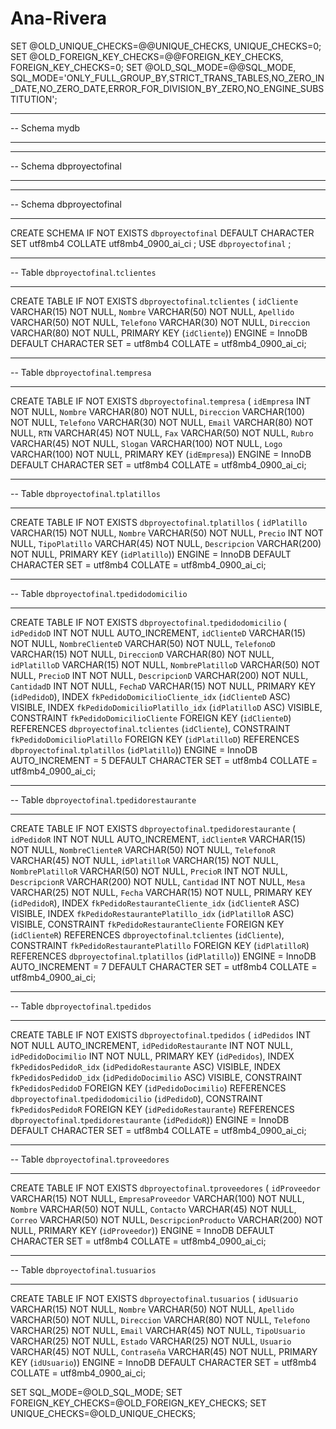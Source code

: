 # Ana-Rivera
SET @OLD_UNIQUE_CHECKS=@@UNIQUE_CHECKS, UNIQUE_CHECKS=0;
SET @OLD_FOREIGN_KEY_CHECKS=@@FOREIGN_KEY_CHECKS, FOREIGN_KEY_CHECKS=0;
SET @OLD_SQL_MODE=@@SQL_MODE, SQL_MODE='ONLY_FULL_GROUP_BY,STRICT_TRANS_TABLES,NO_ZERO_IN_DATE,NO_ZERO_DATE,ERROR_FOR_DIVISION_BY_ZERO,NO_ENGINE_SUBSTITUTION';

-- -----------------------------------------------------
-- Schema mydb
-- -----------------------------------------------------
-- -----------------------------------------------------
-- Schema dbproyectofinal
-- -----------------------------------------------------

-- -----------------------------------------------------
-- Schema dbproyectofinal
-- -----------------------------------------------------
CREATE SCHEMA IF NOT EXISTS `dbproyectofinal` DEFAULT CHARACTER SET utf8mb4 COLLATE utf8mb4_0900_ai_ci ;
USE `dbproyectofinal` ;

-- -----------------------------------------------------
-- Table `dbproyectofinal`.`tclientes`
-- -----------------------------------------------------
CREATE TABLE IF NOT EXISTS `dbproyectofinal`.`tclientes` (
  `idCliente` VARCHAR(15) NOT NULL,
  `Nombre` VARCHAR(50) NOT NULL,
  `Apellido` VARCHAR(50) NOT NULL,
  `Telefono` VARCHAR(30) NOT NULL,
  `Direccion` VARCHAR(80) NOT NULL,
  PRIMARY KEY (`idCliente`))
ENGINE = InnoDB
DEFAULT CHARACTER SET = utf8mb4
COLLATE = utf8mb4_0900_ai_ci;


-- -----------------------------------------------------
-- Table `dbproyectofinal`.`tempresa`
-- -----------------------------------------------------
CREATE TABLE IF NOT EXISTS `dbproyectofinal`.`tempresa` (
  `idEmpresa` INT NOT NULL,
  `Nombre` VARCHAR(80) NOT NULL,
  `Direccion` VARCHAR(100) NOT NULL,
  `Telefono` VARCHAR(30) NOT NULL,
  `Email` VARCHAR(80) NOT NULL,
  `RTN` VARCHAR(45) NOT NULL,
  `Fax` VARCHAR(50) NOT NULL,
  `Rubro` VARCHAR(45) NOT NULL,
  `Slogan` VARCHAR(100) NOT NULL,
  `Logo` VARCHAR(100) NOT NULL,
  PRIMARY KEY (`idEmpresa`))
ENGINE = InnoDB
DEFAULT CHARACTER SET = utf8mb4
COLLATE = utf8mb4_0900_ai_ci;


-- -----------------------------------------------------
-- Table `dbproyectofinal`.`tplatillos`
-- -----------------------------------------------------
CREATE TABLE IF NOT EXISTS `dbproyectofinal`.`tplatillos` (
  `idPlatillo` VARCHAR(15) NOT NULL,
  `Nombre` VARCHAR(50) NOT NULL,
  `Precio` INT NOT NULL,
  `TipoPlatillo` VARCHAR(45) NOT NULL,
  `Descripcion` VARCHAR(200) NOT NULL,
  PRIMARY KEY (`idPlatillo`))
ENGINE = InnoDB
DEFAULT CHARACTER SET = utf8mb4
COLLATE = utf8mb4_0900_ai_ci;


-- -----------------------------------------------------
-- Table `dbproyectofinal`.`tpedidodomicilio`
-- -----------------------------------------------------
CREATE TABLE IF NOT EXISTS `dbproyectofinal`.`tpedidodomicilio` (
  `idPedidoD` INT NOT NULL AUTO_INCREMENT,
  `idClienteD` VARCHAR(15) NOT NULL,
  `NombreClienteD` VARCHAR(50) NOT NULL,
  `TelefonoD` VARCHAR(15) NOT NULL,
  `DireccionD` VARCHAR(80) NOT NULL,
  `idPlatilloD` VARCHAR(15) NOT NULL,
  `NombrePlatilloD` VARCHAR(50) NOT NULL,
  `PrecioD` INT NOT NULL,
  `DescripcionD` VARCHAR(200) NOT NULL,
  `CantidadD` INT NOT NULL,
  `FechaD` VARCHAR(15) NOT NULL,
  PRIMARY KEY (`idPedidoD`),
  INDEX `fkPedidoDomicilioCliente_idx` (`idClienteD` ASC) VISIBLE,
  INDEX `fkPedidoDomicilioPlatillo_idx` (`idPlatilloD` ASC) VISIBLE,
  CONSTRAINT `fkPedidoDomicilioCliente`
    FOREIGN KEY (`idClienteD`)
    REFERENCES `dbproyectofinal`.`tclientes` (`idCliente`),
  CONSTRAINT `fkPedidoDomicilioPlatillo`
    FOREIGN KEY (`idPlatilloD`)
    REFERENCES `dbproyectofinal`.`tplatillos` (`idPlatillo`))
ENGINE = InnoDB
AUTO_INCREMENT = 5
DEFAULT CHARACTER SET = utf8mb4
COLLATE = utf8mb4_0900_ai_ci;


-- -----------------------------------------------------
-- Table `dbproyectofinal`.`tpedidorestaurante`
-- -----------------------------------------------------
CREATE TABLE IF NOT EXISTS `dbproyectofinal`.`tpedidorestaurante` (
  `idPedidoR` INT NOT NULL AUTO_INCREMENT,
  `idClienteR` VARCHAR(15) NOT NULL,
  `NombreClienteR` VARCHAR(50) NOT NULL,
  `TelefonoR` VARCHAR(45) NOT NULL,
  `idPlatilloR` VARCHAR(15) NOT NULL,
  `NombrePlatilloR` VARCHAR(50) NOT NULL,
  `PrecioR` INT NOT NULL,
  `DescripcionR` VARCHAR(200) NOT NULL,
  `Cantidad` INT NOT NULL,
  `Mesa` VARCHAR(25) NOT NULL,
  `Fecha` VARCHAR(15) NOT NULL,
  PRIMARY KEY (`idPedidoR`),
  INDEX `fkPedidoRestauranteCliente_idx` (`idClienteR` ASC) VISIBLE,
  INDEX `fkPedidoRestaurantePlatillo_idx` (`idPlatilloR` ASC) VISIBLE,
  CONSTRAINT `fkPedidoRestauranteCliente`
    FOREIGN KEY (`idClienteR`)
    REFERENCES `dbproyectofinal`.`tclientes` (`idCliente`),
  CONSTRAINT `fkPedidoRestaurantePlatillo`
    FOREIGN KEY (`idPlatilloR`)
    REFERENCES `dbproyectofinal`.`tplatillos` (`idPlatillo`))
ENGINE = InnoDB
AUTO_INCREMENT = 7
DEFAULT CHARACTER SET = utf8mb4
COLLATE = utf8mb4_0900_ai_ci;


-- -----------------------------------------------------
-- Table `dbproyectofinal`.`tpedidos`
-- -----------------------------------------------------
CREATE TABLE IF NOT EXISTS `dbproyectofinal`.`tpedidos` (
  `idPedidos` INT NOT NULL AUTO_INCREMENT,
  `idPedidoRestaurante` INT NOT NULL,
  `idPedidoDocimilio` INT NOT NULL,
  PRIMARY KEY (`idPedidos`),
  INDEX `fkPedidosPedidoR_idx` (`idPedidoRestaurante` ASC) VISIBLE,
  INDEX `fkPedidosPedidoD_idx` (`idPedidoDocimilio` ASC) VISIBLE,
  CONSTRAINT `fkPedidosPedidoD`
    FOREIGN KEY (`idPedidoDocimilio`)
    REFERENCES `dbproyectofinal`.`tpedidodomicilio` (`idPedidoD`),
  CONSTRAINT `fkPedidosPedidoR`
    FOREIGN KEY (`idPedidoRestaurante`)
    REFERENCES `dbproyectofinal`.`tpedidorestaurante` (`idPedidoR`))
ENGINE = InnoDB
DEFAULT CHARACTER SET = utf8mb4
COLLATE = utf8mb4_0900_ai_ci;


-- -----------------------------------------------------
-- Table `dbproyectofinal`.`tproveedores`
-- -----------------------------------------------------
CREATE TABLE IF NOT EXISTS `dbproyectofinal`.`tproveedores` (
  `idProveedor` VARCHAR(15) NOT NULL,
  `EmpresaProveedor` VARCHAR(100) NOT NULL,
  `Nombre` VARCHAR(50) NOT NULL,
  `Contacto` VARCHAR(45) NOT NULL,
  `Correo` VARCHAR(50) NOT NULL,
  `DescripcionProducto` VARCHAR(200) NOT NULL,
  PRIMARY KEY (`idProveedor`))
ENGINE = InnoDB
DEFAULT CHARACTER SET = utf8mb4
COLLATE = utf8mb4_0900_ai_ci;



-- -----------------------------------------------------
-- Table `dbproyectofinal`.`tusuarios`
-- -----------------------------------------------------
CREATE TABLE IF NOT EXISTS `dbproyectofinal`.`tusuarios` (
  `idUsuario` VARCHAR(15) NOT NULL,
  `Nombre` VARCHAR(50) NOT NULL,
  `Apellido` VARCHAR(50) NOT NULL,
  `Direccion` VARCHAR(80) NOT NULL,
  `Telefono` VARCHAR(25) NOT NULL,
  `Email` VARCHAR(45) NOT NULL,
  `TipoUsuario` VARCHAR(25) NOT NULL,
  `Estado` VARCHAR(25) NOT NULL,
  `Usuario` VARCHAR(45) NOT NULL,
  `Contraseña` VARCHAR(45) NOT NULL,
  PRIMARY KEY (`idUsuario`))
ENGINE = InnoDB
DEFAULT CHARACTER SET = utf8mb4
COLLATE = utf8mb4_0900_ai_ci;


SET SQL_MODE=@OLD_SQL_MODE;
SET FOREIGN_KEY_CHECKS=@OLD_FOREIGN_KEY_CHECKS;
SET UNIQUE_CHECKS=@OLD_UNIQUE_CHECKS;
